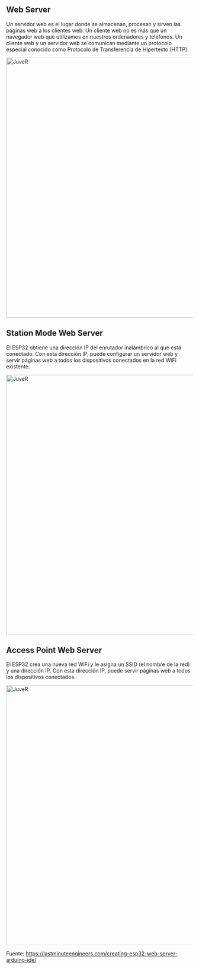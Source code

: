 ## Web Server
Un servidor web es el lugar donde se almacenan, procesan y sirven las páginas web a los clientes web. Un cliente web no es más que un navegador web que utilizamos en nuestros ordenadores y teléfonos. Un cliente web y un servidor web se comunican mediante un protocolo especial conocido como Protocolo de Transferencia de Hipertexto (HTTP).

<img src="https://lastminuteengineers.com/wp-content/uploads/arduino/HTTP-Web-Server-Client-Illustration.png" alt="JuveR" width="700px">

## Station Mode Web Server

El ESP32 obtiene una dirección IP del enrutador inalámbrico al que está conectado. Con esta dirección IP, puede configurar un servidor web y servir páginas web a todos los dispositivos conectados en la red WiFi existente.

<img src="https://lastminuteengineers.com/wp-content/uploads/arduino/ESP32-Web-Server-Station-STA-Mode-Demonstration.png" alt="JuveR" width="700px">

## Access Point Web Server

El ESP32 crea una nueva red WiFi y le asigna un SSID (el nombre de la red) y una dirección IP. Con esta dirección IP, puede servir páginas web a todos los dispositivos conectados.

<img src="https://lastminuteengineers.com/wp-content/uploads/arduino/ESP32-Web-Server-Soft-Access-Point-AP-Mode-Demonstration.png" alt="JuveR" width="700px">


Fuente: https://lastminuteengineers.com/creating-esp32-web-server-arduino-ide/
